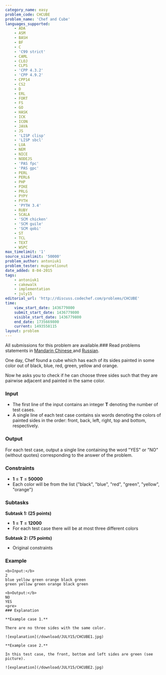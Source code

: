 ```yaml
---
category_name: easy
problem_code: CHCUBE
problem_name: 'Chef and Cube'
languages_supported:
    - ADA
    - ASM
    - BASH
    - BF
    - C
    - 'C99 strict'
    - CAML
    - CLOJ
    - CLPS
    - 'CPP 4.3.2'
    - 'CPP 4.9.2'
    - CPP14
    - CS2
    - D
    - ERL
    - FORT
    - FS
    - GO
    - HASK
    - ICK
    - ICON
    - JAVA
    - JS
    - 'LISP clisp'
    - 'LISP sbcl'
    - LUA
    - NEM
    - NICE
    - NODEJS
    - 'PAS fpc'
    - 'PAS gpc'
    - PERL
    - PERL6
    - PHP
    - PIKE
    - PRLG
    - PYPY
    - PYTH
    - 'PYTH 3.4'
    - RUBY
    - SCALA
    - 'SCM chicken'
    - 'SCM guile'
    - 'SCM qobi'
    - ST
    - TCL
    - TEXT
    - WSPC
max_timelimit: '1'
source_sizelimit: '50000'
problem_author: antoniuk1
problem_tester: mugurelionut
date_added: 8-04-2015
tags:
    - antoniuk1
    - cakewalk
    - implementation
    - july15
editorial_url: 'http://discuss.codechef.com/problems/CHCUBE'
time:
    view_start_date: 1436779800
    submit_start_date: 1436779800
    visible_start_date: 1436779800
    end_date: 1735669800
    current: 1493558115
layout: problem
---
```

All submissions for this problem are available.### Read problems statements in [Mandarin Chinese ](/download/translated/JULY15/mandarin/CHCUBE.pdf) and [Russian](/download/translated/JULY15/russian/CHCUBE.pdf).

One day, Chef found a cube which has each of its sides painted in some color out of black, blue, red, green, yellow and orange.

Now he asks you to check if he can choose three sides such that they are pairwise adjacent and painted in the same color.

### Input

- The first line of the input contains an integer **T** denoting the number of test cases.
- A single line of each test case contains six words denoting the colors of painted sides in the order: front, back, left, right, top and bottom, respectively.
 
### Output

For each test case, output a single line containing the word "YES" or "NO" (without quotes) corresponding to the answer of the problem.

### Constraints

- **1** ≤ **T** ≤  **50000**
- Each color will be from the list {"black", "blue", "red", "green", "yellow", "orange"}
 
### Subtasks

**Subtask 1: (25 points)**

- **1** ≤ **T** ≤  **12000**
- For each test case there will be at most three different colors
 
**Subtask 2: (75 points)**

- Original constraints
 
### Example

 ```
<b>Input:</b>
2
blue yellow green orange black green
green yellow green orange black green
 
<b>Output:</b>
NO
YES
<pre>
### Explanation

**Example case 1.**

There are no three sides with the same color.

![explanation](/download/JULY15/CHCUBE1.jpg)

**Example case 2.**

In this test case, the front, bottom and left sides are green (see picture).

![explanation](/download/JULY15/CHCUBE2.jpg)
